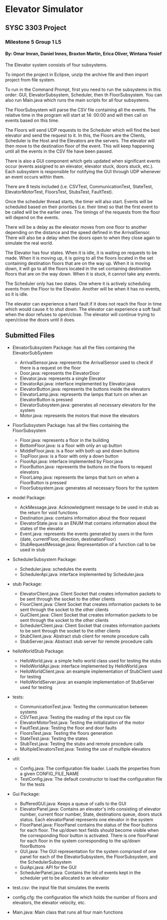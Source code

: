 # Elevator Simulator

## SYSC 3303 Project

### Milestone 5 Group 1 L5

#### By: Omar Imran, Daniel Innes, Braxton Martin, Erica Oliver, Wintana Yosief

The Elevator system consists of four subsystems.

To import the project in Eclipse, unzip the archive file and then import project from file system.

To run in the Command Prompt, first you need to run the subsystems in this order: GUI, ElevatorSubsystem, Scheduler, 
then th FloorSubsystem. You can also run Main.java which runs the main scripts for all four subsystems.

The FloorSubsystem will parse the CSV file containing all the events. The relative time in the program will start at 14:
00:00 and will then call on events based on this time.

The Floors will send UDP requests to the Scheduler which will find the best elevator and send the request to it. In
this, the Floors are the Clients, Scheduler is the Host and the Elevators are the servers. The elevator will then move
to the destination floor of the event. This will keep happening until all the events in the CSV file have been passed.

There is also a GUI component which gets updated when significant events occur (events assigned to an elevator, elevator
stuck, doors stuck, etc.). Each subsystem is responsible for notifying the GUI through UDP whenever an event occurs 
within them. 

There are 8 tests included (i.e. CSVTest, CommunicationTest, StateTest,
ElevatorMotorTest, FloorsTest, StubsTest, FaultTest).

Once the scheduler thread starts, the timer will also start. Events will be scheduled based on their priorities (i.e.
their time) so that the first event to be called will be the earlier ones. The timings of the requests from the floor
will depend on the events.

There will be a delay as the elevator moves from one floor to another depending on the distance and the speed defined in
the ArrivalSensor. There will also be a delay when the doors open to when they close again to simulate the real world.

The Elevator has four states. When it is idle, it is waiting on requests to be made. When it is moving up, it is going
to all the floors located in the set containing destination floors that are on the way up. When it is moving down, it
will go to all the floors located in the set containing destination floors that are on the way down. When it is stuck, 
it cannot take any events. 

The Scheduler only has two states. One where it is actively scheduling events from the Floor to the Elevator. Another
will be when it has no events, so it is idle.

The elevator can experience a hard fault if it does not reach the floor in time which would cause it to shut down. The
elevator can experience a soft fault when the door refuses to open/close. The elevator will continue trying to
open/close the doors until it does.

## Submitted Files

* ElevatorSubsystem Package: has all the files containing the ElevatorSubSystem
    * ArrivalSensor.java: represents the ArrivalSensor used to check if there is a request on the floor
    * Door.java: represents the ElevatorDoor
    * Elevator.java: represents a single Elevator
    * ElevatorApi.java: interface implemented by Elevator.java
    * ElevatorButton.java: represents the buttons inside the elevators
    * ElevatorLamp.java: represents the lamps that turn on when an ElevatorButton is pressed
    * ElevatorSubsystem.java: generates all necessary elevators for the system
    * Motor.java: represents the motors that move the elevators

* FloorSubsystem Package: has all the files containing the FloorSubsystem
    * Floor.java: represents a floor in the building
    * BottomFloor.java: is a floor with only an up button
    * MiddleFloor.java: is a floor with both up and down buttons
    * TopFloor.java: is a floor with only a down button
    * FloorApi.java: interface implemented by Floor.java
    * FloorButton.java: represents the buttons on the floors to request elevators
    * FloorLamp.java: represents the lamps that turn on when a FloorButton is pressed
    * FloorSubsystem.java: generates all necessary floors for the system

* model Package:
    * AckMessage.java: Acknowledgment message to be used in stub as the return for void functions
    * Destination.java: contains information about the floor request
    * ElevatorState.java: is an ENUM that contains information about the states of the elevator
    * Event.java: represents the events generated by users in the form (date, currentFloor, direction, destinationFloor)
    * StubRequestMessage.java: Representation of a function call to be used in stub

* SchedulerSubsystem Package:
    * Scheduler.java: schedules the events
    * SchedulerApi.java: interface implemented by Scheduler.java

* stub Package:
    * ElevatorClient.java: Client Socket that creates information packets to be sent through the socket to the other clients
    * FloorClient.java: Client Socket that creates information packets to be sent through the socket to the other clients
    * GuiClient.java: Client Socket that creates information packets to be sent through the socket to the other clients
    * SchedulerClient.java: Client Socket that creates information packets to be sent through the socket to the other clients
    * StubClient.java: Abstract stub client for remote procedure calls
    * StubServer.java: Abstract stub server for remote procedure calls

* helloWorldStub Package:
    * HelloWorld.java: a simple hello world class used for testing the stubs
    * HelloWorldApi.java: interface implemented by HelloWorld.java
    * HelloWorldClient.java: an example implementation of StubClient used for testing
    * HelloWorldServer.java: an example implementation of StubServer used for testing

* tests:
    * CommunicationTest.java: Testing the communication between systems
    * CSVTest.java: Testing the reading of the input csv file
    * ElevatorMotorTest.java: Testing the initialization of the motor
    * FaultTest.java: Testing the floor and door faults
    * FloorsTest.java: Testing the floors generation
    * StateTest.java: Testing the states
    * StubTest.java: Testing the stubs and remote procedure calls
    * MultipleElevatorsTest.java: Testing the use of multiple elevators

* util: 
    * Config.java: The configuration file loader. Loads the properties from a given CONFIG_FILE_NAME
    * TestConfig.java: The default constructor to load the configuration file for the tests
    
* Gui Package: 
    * BufferedGUI.java: Keeps a queue of calls to the GUI
    * ElevatorPanel.java: Contains an elevator's info consisting of elevator number, current floor number, State, 
    destinations queue, doors stuck status. Each elevatorPanel represents one elevator in the system
    * FloorPanel.java: FloorPanel contains the status of the floor buttons for each floor. The up/down text fields 
    should become visible when the corresponding floor button is activated. There is one floorPanel for each floor in 
    the system corresponding to the up/down floorButtons
    * GUI.java: The GUI representation for the system comprised of one panel for each of the ElevatorSubsystem, 
    the FloorSubsystem, and the SchedulerSubsystem
    * GuiApi.java: API for the GUI
    * SchedulerPanel.java: Contains the list of events kept in the scheduler yet to be allocated to an elevator

* test.csv: the input file that simulates the events
* config.cfg: the configuration file which holds the number of floors and elevators, the elevator velocity, etc.
* Main.java: Main class that runs all four main functions
